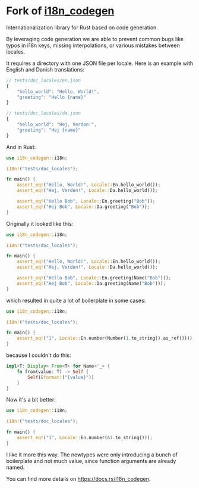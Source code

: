 # Fork of [i18n_codegen](https://crates.io/crates/i18n_codegen)

Internationalization library for Rust based on code generation.

By leveraging code generation we are able to prevent common bugs like typos in i18n keys,
missing interpolations, or various mistakes between locales.

It requires a directory with one JSON file per locale. Here is an example with English and
Danish translations:

```javascript
// tests/doc_locales/en.json
{
    "hello_world": "Hello, World!",
    "greeting": "Hello {name}"
}

// tests/doc_locales/da.json
{
    "hello_world": "Hej, Verden!",
    "greeting": "Hej {name}"
}
```

And in Rust:

```rust
use i18n_codegen::i18n;

i18n!("tests/doc_locales");

fn main() {
    assert_eq!("Hello, World!", Locale::En.hello_world());
    assert_eq!("Hej, Verden!", Locale::Da.hello_world());

    assert_eq!("Hello Bob", Locale::En.greeting("Bob"));
    assert_eq!("Hej Bob", Locale::Da.greeting("Bob"));
}
```
Originally it looked like this:
```rust
use i18n_codegen::i18n;

i18n!("tests/doc_locales");

fn main() {
    assert_eq!("Hello, World!", Locale::En.hello_world());
    assert_eq!("Hej, Verden!", Locale::Da.hello_world());

    assert_eq!("Hello Bob", Locale::En.greeting(Name("Bob")));
    assert_eq!("Hej Bob", Locale::Da.greeting(Name("Bob")));
}
```
which resulted in quite a lot of boilerplate in some cases:
```rust
use i18n_codegen::i18n;

i18n!("tests/doc_locales");

fn main() {
    assert_eq!("1", Locale::En.number(Number(1.to_string().as_ref())));
}
```
because I couldn't do this:
```rust
impl<T: Display> From<T> for Name<'_> {
    fn from(value: T) -> Self {
        Self(&format!("{value}"))
    }
}
```
Now it's a bit better:
```rust
use i18n_codegen::i18n;

i18n!("tests/doc_locales");

fn main() {
    assert_eq!("1", Locale::En.number(&1.to_string()));
}
```
I like it more this way. The newtypes were only introducing a bunch of boilerplate and not much value, since function arguments are already named.

You can find more details on <https://docs.rs/i18n_codegen>.
